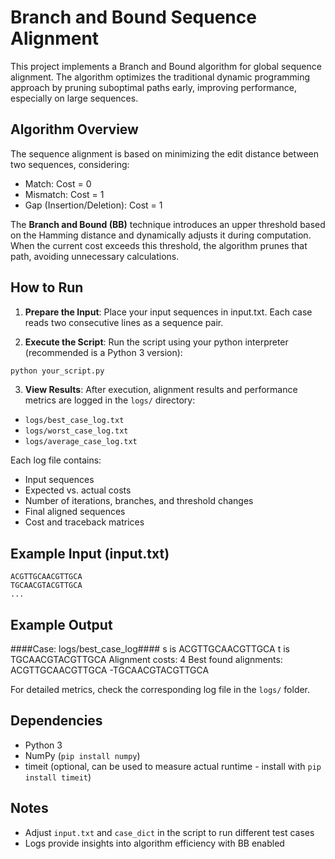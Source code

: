 # Branch and Bound Sequence Alignment

This project implements a Branch and Bound algorithm for global sequence alignment.
The algorithm optimizes the traditional dynamic programming approach by pruning suboptimal paths early, improving performance, especially on large sequences.

## Algorithm Overview

The sequence alignment is based on minimizing the edit distance between two sequences, considering:

- Match: Cost = 0
- Mismatch: Cost = 1
- Gap (Insertion/Deletion): Cost = 1

The **Branch and Bound (BB)** technique introduces an upper threshold based on the Hamming distance and dynamically adjusts it during computation.
When the current cost exceeds this threshold, the algorithm prunes that path, avoiding unnecessary calculations.

## How to Run

1. **Prepare the Input**:
Place your input sequences in input.txt. Each case reads two consecutive lines as a sequence pair.

2. **Execute the Script**: 
Run the script using your python interpreter (recommended is a Python 3 version):
```py
python your_script.py
```
3. **View Results**:
After execution, alignment results and performance metrics are logged in the `logs/` directory:

- `logs/best_case_log.txt`
- `logs/worst_case_log.txt`
- `logs/average_case_log.txt`

Each log file contains:

- Input sequences
- Expected vs. actual costs
- Number of iterations, branches, and threshold changes
- Final aligned sequences
- Cost and traceback matrices

## Example Input (input.txt)

```
ACGTTGCAACGTTGCA
TGCAACGTACGTTGCA
...
```

## Example Output

####Case: logs/best_case_log####
s is ACGTTGCAACGTTGCA
t is TGCAACGTACGTTGCA
Alignment costs: 4
Best found alignments:
ACGTTGCAACGTTGCA
-TGCAACGTACGTTGCA

For detailed metrics, check the corresponding log file in the `logs/` folder.

## Dependencies

- Python 3
- NumPy (`pip install numpy`)
- timeit (optional, can be used to measure actual runtime - install with `pip install timeit`)

## Notes

- Adjust `input.txt` and `case_dict` in the script to run different test cases
- Logs provide insights into algorithm efficiency with BB enabled


